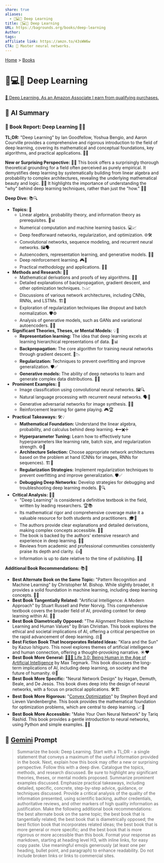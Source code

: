 ```yaml
---
share: true
aliases:
  - 🧠💻🤖 Deep Learning
title: 🧠💻🤖 Deep Learning
URL: https://bagrounds.org/books/deep-learning
Author: 
tags: 
affiliate link: https://amzn.to/43sWW6w
CTA: 🧠 Master neural networks.
---
```

[Home](../index.md) > [Books](./index.md)  
# 🧠💻🤖 Deep Learning  
[🛒 Deep Learning. As an Amazon Associate I earn from qualifying purchases.](https://amzn.to/43sWW6w)  
  
## 🤖 AI Summary  
### 📖 Book Report: Deep Learning 🤖🧠  
  
**TL;DR:** "Deep Learning" by Ian Goodfellow, Yoshua Bengio, and Aaron Courville provides a comprehensive and rigorous introduction to the field of deep learning, covering its mathematical and conceptual foundations, key algorithms, and practical applications. 🚀✨  
  
**New or Surprising Perspective:** 🤯💡 This book offers a surprisingly thorough theoretical grounding for a field often perceived as purely empirical. It demystifies deep learning by systematically building from linear algebra and probability to complex architectures, revealing the underlying mathematical beauty and logic. 🌈🧠 It highlights the importance of understanding the "why" behind deep learning techniques, rather than just the "how." 🤔💭  
  
**Deep Dive:** 📚🔍  
  
* **Topics:** 📝  
    * Linear algebra, probability theory, and information theory as prerequisites. 🔢📊  
    * Numerical computation and machine learning basics. 💻📈  
    * Deep feedforward networks, regularization, and optimization. 🌐🛠️  
    * Convolutional networks, sequence modeling, and recurrent neural networks. 🖼️🗣️  
    * Autoencoders, representation learning, and generative models. 🎨🧬  
    * Deep reinforcement learning. 🎮🤖  
    * Practical methodology and applications. 💼🔧  
* **Methods and Research:** 🔬🧪  
    * Mathematical derivations and proofs of key algorithms. 📝📐  
    * Detailed explanations of backpropagation, gradient descent, and other optimization techniques. 📉📈  
    * Discussions of various network architectures, including CNNs, RNNs, and LSTMs. 🏗️🧱  
    * Exploration of regularization techniques like dropout and batch normalization. 🛡️⚙️  
    * Analysis of generative models, such as GANs and variational autoencoders. 🧬🎨  
* **Significant Theories, Theses, or Mental Models:** 💡🧠  
    * **Representation learning:** The idea that deep learning excels at learning hierarchical representations of data. 🌲📊  
    * **Backpropagation:** The core algorithm for training neural networks through gradient descent. 🔄📉  
    * **Regularization:** Techniques to prevent overfitting and improve generalization. 🛡️✅  
    * **Generative models:** The ability of deep networks to learn and generate complex data distributions. 🧬🎨  
* **Prominent Examples:** 🌟  
    * Image classification using convolutional neural networks. 🖼️🔍  
    * Natural language processing with recurrent neural networks. 🗣️📝  
    * Generative adversarial networks for image synthesis. 🎨✨  
    * Reinforcement learning for game playing. 🎮🏆  
* **Practical Takeaways:** 🛠️💡  
    * **Mathematical Foundation:** Understand the linear algebra, probability, and calculus behind deep learning. ➕➖✖️➗  
    * **Hyperparameter Tuning:** Learn how to effectively tune hyperparameters like learning rate, batch size, and regularization strength. ⚙️🔧  
    * **Architecture Selection:** Choose appropriate network architectures based on the problem at hand (CNNs for images, RNNs for sequences). 🏗️🧱  
    * **Regularization Strategies:** Implement regularization techniques to prevent overfitting and improve generalization. 🛡️✅  
    * **Debugging Deep Networks:** Develop strategies for debugging and troubleshooting deep learning models. 🐛🔍  
* **Critical Analysis:** 🔬🧐  
    * "Deep Learning" is considered a definitive textbook in the field, written by leading researchers. 🏆📚  
    * Its mathematical rigor and comprehensive coverage make it a valuable resource for both students and practitioners. 🎓💼  
    * The authors provide clear explanations and detailed derivations, making complex concepts accessible. 🤝💡  
    * The book is backed by the authors' extensive research and experience in deep learning. 🧠🔬  
    * Reviews from academic and professional communities consistently praise its depth and clarity. 👍🌟  
    * Information is up to date relative to the time of publishing. 📅✅  
  
**Additional Book Recommendations:** 📚🌟  
  
* **Best Alternate Book on the Same Topic:** "Pattern Recognition and Machine Learning" by Christopher M. Bishop. While slightly broader, it provides a solid foundation in machine learning, including deep learning concepts. 🧠💡  
* **Best Book Tangentially Related:** "Artificial Intelligence: A Modern Approach" by Stuart Russell and Peter Norvig. This comprehensive textbook covers the broader field of AI, providing context for deep learning within AI. 🤖🌐  
* **Best Book Diametrically Opposed:** "The Alignment Problem: Machine Learning and Human Values" by Brian Christian. This book explores the ethical and societal implications of AI, offering a critical perspective on the rapid advancement of deep learning. ⚖️🤔  
* **Best Fiction Book That Incorporates Related Ideas:** "Klara and the Sun" by Kazuo Ishiguro. This novel explores themes of artificial intelligence and human connection, offering a thought-provoking narrative. ☀️❤️  
* **Best Book More General:** [🧬👥💾 Life 3.0: Being Human in the Age of Artificial Intelligence](./life-3-0.md) by Max Tegmark. This book discusses the long-term implications of AI, including deep learning, on society and the future of humanity. 🌐🔮  
* **Best Book More Specific:** "Neural Network Design" by Hagan, Demuth, Beale, and De Jesús. This book dives deep into the design of neural networks, with a focus on practical applications. 🛠️🏗️  
* **Best Book More Rigorous:** "[Convex Optimization](./convex-optimization.md)" by Stephen Boyd and Lieven Vandenberghe. This book provides the mathematical foundation for optimization problems, which are central to deep learning. 📈📐  
* **Best Book More Accessible:** "Make Your Own Neural Network" by Tariq Rashid. This book provides a gentle introduction to neural networks, using Python and simple examples. 🐍👶  
  
## 💬 [Gemini](https://gemini.google.com) Prompt  
> Summarize the book: Deep Learning. Start with a TL;DR - a single statement that conveys a maximum of the useful information provided in the book. Next, explain how this book may offer a new or surprising perspective. Follow this with a deep dive. Catalogue the topics, methods, and research discussed. Be sure to highlight any significant theories, theses, or mental models proposed. Summarize prominent examples discussed. Emphasize practical takeaways, including detailed, specific, concrete, step-by-step advice, guidance, or techniques discussed. Provide a critical analysis of the quality of the information presented, using scientific backing, author credentials, authoritative reviews, and other markers of high quality information as justification. Make the following additional book recommendations: the best alternate book on the same topic; the best book that is tangentially related; the best book that is diametrically opposed; the best fiction book that incorporates related ideas; the best book that is more general or more specific; and the best book that is more rigorous or more accessible than this book. Format your response as markdown, starting at heading level H3, with inline links, for easy copy paste. Use meaningful emojis generously (at least one per heading, bullet point, and paragraph) to enhance readability. Do not include broken links or links to commercial sites.